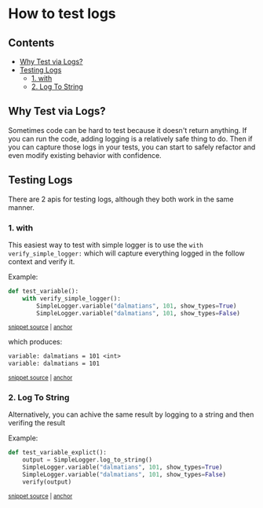 # How to test logs

<!-- toc -->
## Contents

  * [Why Test via Logs?](#why-test-via-logs)
  * [Testing Logs](#testing-logs)
    * [1. with](#1-with)
    * [2. Log To String](#2-log-to-string)<!-- endToc -->

## Why Test via Logs?

Sometimes code can be hard to test because it doesn't return anything.
If you can run the code, adding logging is a relatively safe thing to do. 
Then if you can capture those logs in your tests, you can start to safely refactor and even modify existing behavior with confidence.


## Testing Logs

There are 2 apis for testing logs, although they both work in the same manner.
### 1. with

This easiest way to test with simple logger is to use the  `with verify_simple_logger:` which will
capture everything logged in the follow context and verify it. 

Example:

<!-- snippet: verify_simple_logger_example -->
<a id='snippet-verify_simple_logger_example'></a>
```py
def test_variable():
    with verify_simple_logger():
        SimpleLogger.variable("dalmatians", 101, show_types=True)
        SimpleLogger.variable("dalmatians", 101, show_types=False)
```
<sup><a href='/tests/test_simple_logger.py#L75-L82' title='Snippet source file'>snippet source</a> | <a href='#snippet-verify_simple_logger_example' title='Start of snippet'>anchor</a></sup>
<!-- endSnippet -->

which produces:

<!-- snippet: test_simple_logger.test_variable.approved.txt -->
<a id='snippet-test_simple_logger.test_variable.approved.txt'></a>
```txt
variable: dalmatians = 101 <int>
variable: dalmatians = 101
```
<sup><a href='/tests/approved_files/test_simple_logger.test_variable.approved.txt#L1-L2' title='Snippet source file'>snippet source</a> | <a href='#snippet-test_simple_logger.test_variable.approved.txt' title='Start of snippet'>anchor</a></sup>
<!-- endSnippet -->

### 2. Log To String

Alternatively, you can achive the same result by logging to a string and then verifing the result

Example:

<!-- snippet: verify_simple_logger_long_example -->
<a id='snippet-verify_simple_logger_long_example'></a>
```py
def test_variable_explict():
    output = SimpleLogger.log_to_string()
    SimpleLogger.variable("dalmatians", 101, show_types=True)
    SimpleLogger.variable("dalmatians", 101, show_types=False)
    verify(output)
```
<sup><a href='/tests/test_simple_logger.py#L85-L93' title='Snippet source file'>snippet source</a> | <a href='#snippet-verify_simple_logger_long_example' title='Start of snippet'>anchor</a></sup>
<!-- endSnippet -->
